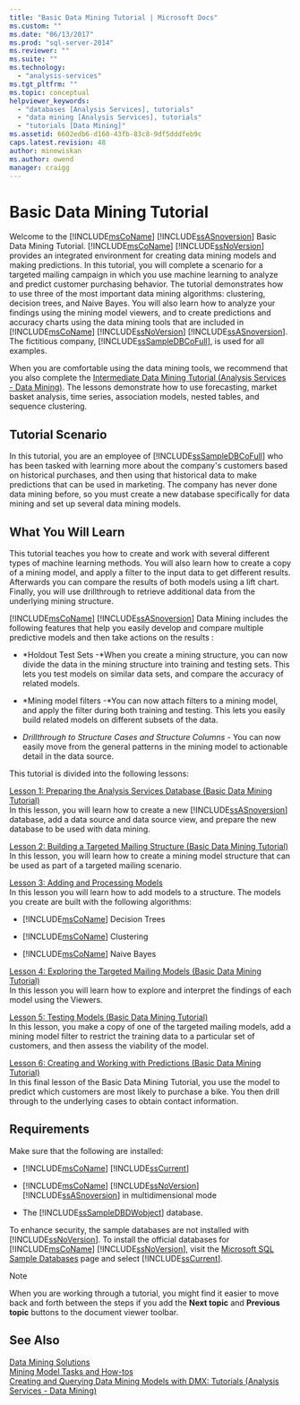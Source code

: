 ```yaml
---
title: "Basic Data Mining Tutorial | Microsoft Docs"
ms.custom: ""
ms.date: "06/13/2017"
ms.prod: "sql-server-2014"
ms.reviewer: ""
ms.suite: ""
ms.technology: 
  - "analysis-services"
ms.tgt_pltfrm: ""
ms.topic: conceptual
helpviewer_keywords: 
  - "databases [Analysis Services], tutorials"
  - "data mining [Analysis Services], tutorials"
  - "tutorials [Data Mining]"
ms.assetid: 6602edb6-d160-43fb-83c8-9df5dddfeb9c
caps.latest.revision: 48
author: minewiskan
ms.author: owend
manager: craigg
---
```

# Basic Data Mining Tutorial
  Welcome to the [!INCLUDE[msCoName](../includes/msconame-md.md)] [!INCLUDE[ssASnoversion](../includes/ssasnoversion-md.md)] Basic Data Mining Tutorial. [!INCLUDE[msCoName](../includes/msconame-md.md)] [!INCLUDE[ssNoVersion](../includes/ssnoversion-md.md)] provides an integrated environment for creating data mining models and making predictions. In this tutorial, you will complete a scenario for a targeted mailing campaign in which you use machine learning to analyze and predict customer purchasing behavior. The tutorial demonstrates how to use three of the most important data mining algorithms: clustering, decision trees, and Naive Bayes. You will also learn how to analyze your findings using the mining model viewers, and to create predictions and accuracy charts using the data mining tools that are included in [!INCLUDE[msCoName](../includes/msconame-md.md)] [!INCLUDE[ssNoVersion](../includes/ssnoversion-md.md)] [!INCLUDE[ssASnoversion](../includes/ssasnoversion-md.md)]. The fictitious company, [!INCLUDE[ssSampleDBCoFull](../includes/sssampledbcofull-md.md)], is used for all examples.  
  
 When you are comfortable using the data mining tools, we recommend that you also complete the [Intermediate Data Mining Tutorial &#40;Analysis Services - Data Mining&#41;](../../2014/tutorials/intermediate-data-mining-tutorial-analysis-services-data-mining.md). The lessons demonstrate how to use forecasting, market basket analysis, time series, association models, nested tables, and sequence clustering.  
  
## Tutorial Scenario  
 In this tutorial, you are an employee of [!INCLUDE[ssSampleDBCoFull](../includes/sssampledbcofull-md.md)] who has been tasked with learning more about the company's customers based on historical purchases, and then using that historical data to make predictions that can be used in marketing. The company has never done data mining before, so you must create a new database specifically for data mining and set up several data mining models.  
  
## What You Will Learn  
 This tutorial teaches you how to create and work with several different types of machine learning methods. You will also learn how to create a copy of a mining model, and apply a filter to the input data to get different results. Afterwards you can compare the results of both models using a lift chart. Finally, you will use drillthrough to retrieve additional data from the underlying mining structure.  
  
 [!INCLUDE[msCoName](../includes/msconame-md.md)] [!INCLUDE[ssASnoversion](../includes/ssasnoversion-md.md)] Data Mining includes the following features that help you easily develop and compare multiple predictive models and then take actions on the results :  
  
-   *Holdout Test Sets -*When you create a mining structure, you can now divide the data in the mining structure into training and testing sets. This lets you test models on similar data sets, and compare the accuracy of related models.  
  
-   *Mining model filters -*You can now attach filters to a mining model, and apply the filter during both training and testing. This lets you easily build related models on different subsets of the data.  
  
-   *Drillthrough to Structure Cases and Structure Columns -* You can now easily move from the general patterns in the mining model to actionable detail in the data source.  
  
 This tutorial is divided into the following lessons:  
  
 [Lesson 1: Preparing the Analysis Services Database &#40;Basic Data Mining Tutorial&#41;](../../2014/tutorials/lesson-1-preparing-the-analysis-services-database-basic-data-mining-tutorial.md)  
 In this lesson, you will learn how to create a new [!INCLUDE[ssASnoversion](../includes/ssasnoversion-md.md)] database, add a data source and data source view, and prepare the new database to be used with data mining.  
  
 [Lesson 2: Building a Targeted Mailing Structure &#40;Basic Data Mining Tutorial&#41;](../../2014/tutorials/lesson-2-building-a-targeted-mailing-structure-basic-data-mining-tutorial.md)  
 In this lesson, you will learn how to create a mining model structure that can be used as part of a targeted mailing scenario.  
  
 [Lesson 3: Adding and Processing Models](../../2014/tutorials/lesson-3-adding-and-processing-models.md)  
 In this lesson you will learn how to add models to a structure. The models you create are built with the following algorithms:  
  
-   [!INCLUDE[msCoName](../includes/msconame-md.md)] Decision Trees  
  
-   [!INCLUDE[msCoName](../includes/msconame-md.md)] Clustering  
  
-   [!INCLUDE[msCoName](../includes/msconame-md.md)] Naive Bayes  
  
 [Lesson 4: Exploring the Targeted Mailing Models &#40;Basic Data Mining Tutorial&#41;](../../2014/tutorials/lesson-4-exploring-the-targeted-mailing-models-basic-data-mining-tutorial.md)  
 In this lesson you will learn how to explore and interpret the findings of each model using the Viewers.  
  
 [Lesson 5: Testing Models &#40;Basic Data Mining Tutorial&#41;](../../2014/tutorials/lesson-5-testing-models-basic-data-mining-tutorial.md)  
 In this lesson, you make a copy of one of the targeted mailing models, add a mining model filter to restrict the training data to a particular set of customers, and then assess the viability of the model.  
  
 [Lesson 6: Creating and Working with Predictions &#40;Basic Data Mining Tutorial&#41;](../../2014/tutorials/lesson-6-creating-and-working-with-predictions-basic-data-mining-tutorial.md)  
 In this final lesson of the Basic Data Mining Tutorial, you use the model to predict which customers are most likely to purchase a bike. You then drill through to the underlying cases to obtain contact information.  
  
## Requirements  
 Make sure that the following are installed:  
  
-   [!INCLUDE[msCoName](../includes/msconame-md.md)] [!INCLUDE[ssCurrent](../includes/sscurrent-md.md)]  
  
-   [!INCLUDE[msCoName](../includes/msconame-md.md)] [!INCLUDE[ssNoVersion](../includes/ssnoversion-md.md)] [!INCLUDE[ssASnoversion](../includes/ssasnoversion-md.md)] in multidimensional mode  
  
-   The [!INCLUDE[ssSampleDBDWobject](../includes/sssampledbdwobject-md.md)] database.  
  
 To enhance security, the sample databases are not installed with [!INCLUDE[ssNoVersion](../includes/ssnoversion-md.md)]. To install the official databases for [!INCLUDE[msCoName](../includes/msconame-md.md)] [!INCLUDE[ssNoVersion](../includes/ssnoversion-md.md)], visit the [Microsoft SQL Sample Databases](http://go.microsoft.com/fwlink/?LinkId=88417) page and select [!INCLUDE[ssCurrent](../includes/sscurrent-md.md)].  
  
> [!NOTE]  
>  When you are working through a tutorial, you might find it easier to move back and forth between the steps if you add the **Next topic** and **Previous topic** buttons to the document viewer toolbar.  
  
## See Also  
 [Data Mining Solutions](../../2014/analysis-services/data-mining/data-mining-solutions.md)   
 [Mining Model Tasks and How-tos](../../2014/analysis-services/data-mining/mining-model-tasks-and-how-tos.md)   
 [Creating and Querying Data Mining Models with DMX: Tutorials &#40;Analysis Services - Data Mining&#41;](../../2014/tutorials/create-query-data-mining-models-dmx-tutorials.md)  
  
  
